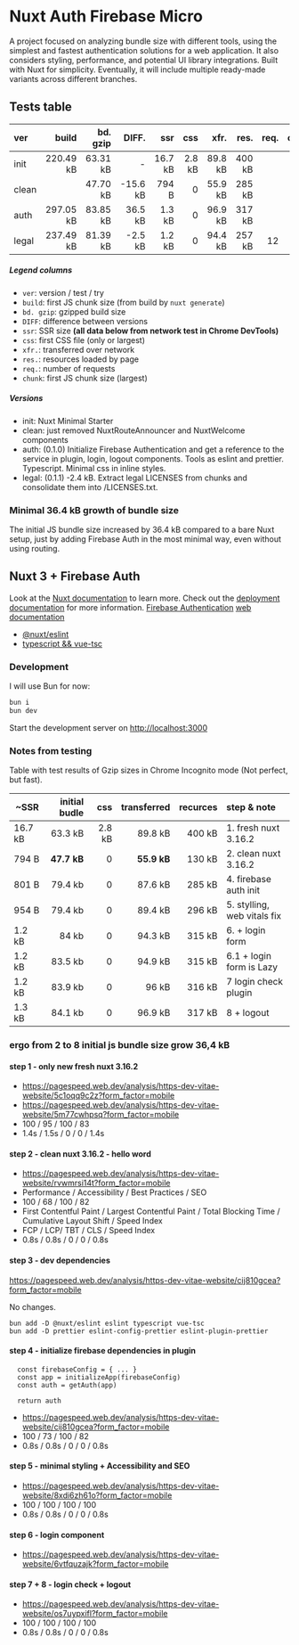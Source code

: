 # Nuxt Auth Firebase Micro

A project focused on analyzing bundle size with different tools, using the simplest and fastest authentication solutions for a web application. It also considers styling, performance, and potential UI library integrations. Built with Nuxt for simplicity. Eventually, it will include multiple ready-made variants across different branches.

## Tests table

| ver   |     build | bd. gzip |    DIFF. |     ssr |    css |    xfr. |   res. | req. |   chunk |
| :---- | --------: | -------: | -------: | ------: | -----: | ------: | -----: | ---: | ------: |
| init  | 220.49 kB | 63.31 kB |        - | 16.7 kB | 2.8 kB | 89.8 kB | 400 kB |      | 63.3 kB |
| clean |           | 47.70 kB | -15.6 kB |   794 B |      0 | 55.9 kB | 285 kB |      | 47.7 kB |
| auth  | 297.05 kB | 83.85 kB |  36.5 kB |  1.3 kB |      0 | 96.9 kB | 317 kB |      | 84.2 kB |
| legal | 237.49 kB | 81.39 kB |  -2.5 kB |  1.2 kB |      0 | 94.4 kB | 257 kB |   12 | 81.6 kB |

##### Legend columns

- `ver`: version / test / try
- `build`: first JS chunk size (from build by `nuxt generate`)
- `bd. gzip`: gzipped build size
- `DIFF`: difference between versions
- `ssr`: SSR size **(all data below from network test in Chrome DevTools)**
- `css`: first CSS file (only or largest)
- `xfr.`: transferred over network
- `res.`: resources loaded by page
- `req.`: number of requests
- `chunk`: first JS chunk size (largest)

##### Versions

- init: Nuxt Minimal Starter
- clean: just removed NuxtRouteAnnouncer and NuxtWelcome components
- auth: (0.1.0) Initialize Firebase Authentication and get a reference to the service in plugin, login, logout components. Tools as eslint and prettier. Typescript. Minimal css in inline styles.
- legal: (0.1.1) -2.4 kB. Extract legal LICENSES from chunks and consolidate them into /LICENSES.txt.

### Minimal 36.4 kB growth of bundle size

The initial JS bundle size increased by 36.4 kB compared to a bare Nuxt setup, just by adding Firebase Auth in the most minimal way, even without using routing.

## Nuxt 3 + Firebase Auth

Look at the [Nuxt documentation](https://nuxt.com/docs/getting-started/introduction) to learn more.
Check out the [deployment documentation](https://nuxt.com/docs/getting-started/deployment) for more information.
[Firebase Authentication](https://firebase.google.com/docs/auth) [web documentation](https://firebase.google.com/docs/auth/web/start)

- [@nuxt/eslint](https://eslint.nuxt.com/packages/module)
- [typescript && vue-tsc](https://nuxt.com/docs/guide/concepts/typescript)

### Development

I will use Bun for now:

```bash
bun i
bun dev
```

Start the development server on [http://localhost:3000](http://localhost:3000)

### Notes from testing

Table with test results of Gzip sizes in Chrome Incognito mode (Not perfect, but fast).

| ~SSR    | initial budle |    css | transferred | recurces | step & note                 |
| ------- | ------------: | -----: | ----------: | -------: | :-------------------------- |
| 16.7 kB |       63.3 kB | 2.8 kB |     89.8 kB |   400 kB | 1. fresh nuxt 3.16.2        |
| 794 B   |   **47.7 kB** |      0 | **55.9 kB** |   130 kB | 2. clean nuxt 3.16.2        |
| 801 B   |       79.4 kb |      0 |     87.6 kB |   285 kB | 4. firebase auth init       |
| 954 B   |       79.4 kb |      0 |     89.4 kB |   296 kB | 5. stylling, web vitals fix |
| 1.2 kB  |         84 kb |      0 |     94.3 kB |   315 kB | 6. + login form             |
| 1.2 kB  |       83.5 kb |      0 |     94.9 kB |   315 kB | 6.1 + login form is Lazy    |
| 1.2 kB  |       83.9 kb |      0 |       96 kB |   316 kB | 7 login check plugin        |
| 1.3 kB  |       84.1 kb |      0 |     96.9 kB |   317 kB | 8 + logout                  |

### ergo from 2 to 8 initial js bundle size grow 36,4 kB

#### step 1 - only new fresh nuxt 3.16.2

- https://pagespeed.web.dev/analysis/https-dev-vitae-website/5c1oqq9c2z?form_factor=mobile
- https://pagespeed.web.dev/analysis/https-dev-vitae-website/5m77cwhpsq?form_factor=mobile
- 100 / 95 / 100 / 83
- 1.4s / 1.5s / 0 / 0 / 1.4s

#### step 2 - clean nuxt 3.16.2 - hello word

- https://pagespeed.web.dev/analysis/https-dev-vitae-website/rvwmrsi14t?form_factor=mobile
- Performance / Accessibility / Best Practices / SEO
- 100 / 68 / 100 / 82
- First Contentful Paint / Largest Contentful Paint / Total Blocking Time / Cumulative Layout Shift / Speed Index
- FCP / LCP/ TBT / CLS / Speed Index
- 0.8s / 0.8s / 0 / 0 / 0.8s

#### step 3 - dev dependencies

https://pagespeed.web.dev/analysis/https-dev-vitae-website/cij810gcea?form_factor=mobile

No changes.

```
bun add -D @nuxt/eslint eslint typescript vue-tsc
bun add -D prettier eslint-config-prettier eslint-plugin-prettier
```

#### step 4 - initialize firebase dependencies in plugin

```
  const firebaseConfig = { ... }
  const app = initializeApp(firebaseConfig)
  const auth = getAuth(app)

  return auth
```

- https://pagespeed.web.dev/analysis/https-dev-vitae-website/cij810gcea?form_factor=mobile
- 100 / 73 / 100 / 82
- 0.8s / 0.8s / 0 / 0 / 0.8s

#### step 5 - minimal styling + Accessibility and SEO

- https://pagespeed.web.dev/analysis/https-dev-vitae-website/8xdi6zh61o?form_factor=mobile
- 100 / 100 / 100 / 100
- 0.8s / 0.8s / 0 / 0 / 0.8s

#### step 6 - login component

- https://pagespeed.web.dev/analysis/https-dev-vitae-website/6vtfquzajk?form_factor=mobile

#### step 7 + 8 - login check + logout

- https://pagespeed.web.dev/analysis/https-dev-vitae-website/os7uypxifl?form_factor=mobile
- 100 / 100 / 100 / 100
- 0.8s / 0.8s / 0 / 0 / 0.8s
